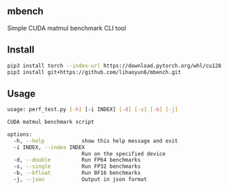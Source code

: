 ## mbench
Simple CUDA matmul benchmark CLI tool

## Install
```bash
pip3 install torch --index-url https://download.pytorch.org/whl/cu128
pip3 install git+https://github.com/lihaoyun6/mbench.git
```

## Usage

```bash
usage: perf_test.py [-h] [-i INDEX] [-d] [-s] [-b] [-j]

CUDA matmul benchmark script

options:
  -h, --help            show this help message and exit
  -i INDEX, --index INDEX
                        Run on the specified device
  -d, --double          Run FP64 benchmarks
  -s, --single          Run FP32 benchmarks
  -b, --bfloat          Run BF16 benchmarks
  -j, --json            Output in json format
```
